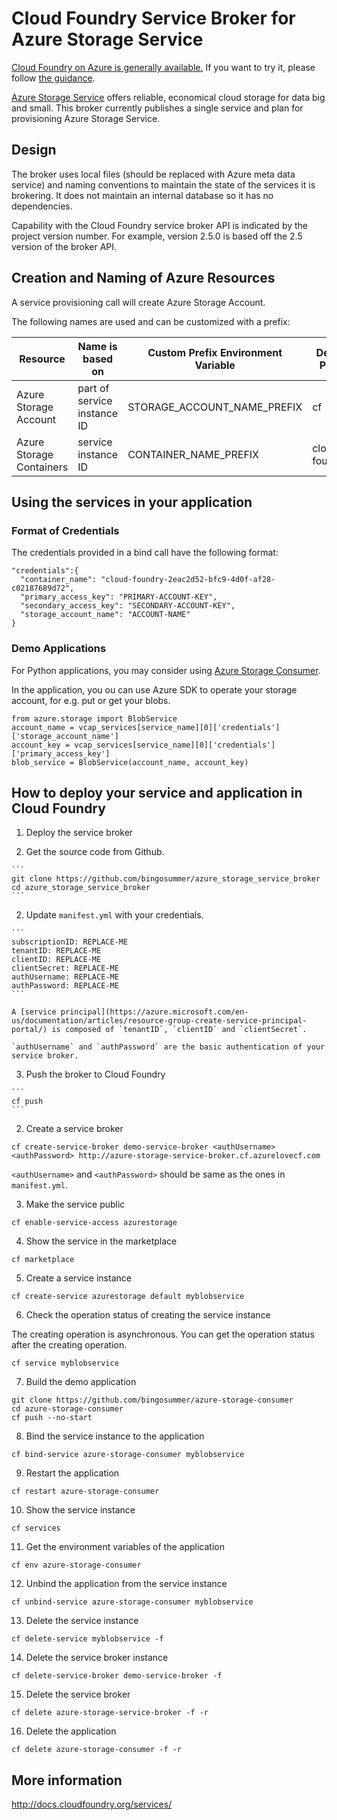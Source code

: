 # Cloud Foundry Service Broker for Azure Storage Service

[Cloud Foundry on Azure is generally available.](https://azure.microsoft.com/en-us/blog/general-availability-of-cloud-foundry-and-preview-access-of-pivotal-cloud-foundry/) If you want to try it, please follow [the guidance](https://github.com/cloudfoundry-incubator/bosh-azure-cpi-release/blob/master/docs/guidance.md).

[Azure Storage Service](https://azure.microsoft.com/en-us/services/storage/) offers reliable, economical cloud storage for data big and small. This broker currently publishes a single service and plan for provisioning Azure Storage Service.

## Design

The broker uses local files (should be replaced with Azure meta data service) and naming conventions to maintain the state of the services it is brokering. It does not maintain an internal database so it has no dependencies.

Capability with the Cloud Foundry service broker API is indicated by the project version number. For example, version 2.5.0 is based off the 2.5 version of the broker API.

## Creation and Naming of Azure Resources

A service provisioning call will create Azure Storage Account.

The following names are used and can be customized with a prefix:

Resource         | Name is based on     | Custom Prefix Environment Variable  | Default Prefix    | Example Name  
-----------------|----------------------|-------------------------------------|-------------------|---------------
Azure Storage Account | part of service instance ID | STORAGE_ACCOUNT_NAME_PREFIX | cf | cf2eac2d52bfc94d0faf28c0
Azure Storage Containers | service instance ID | CONTAINER_NAME_PREFIX | cloud-foundry- | cloud-foundry-2eac2d52-bfc9-4d0f-af28-c02187689d72

## Using the services in your application

### Format of Credentials

The credentials provided in a bind call have the following format:

```
"credentials":{
  "container_name": "cloud-foundry-2eac2d52-bfc9-4d0f-af28-c02187689d72",
  "primary_access_key": "PRIMARY-ACCOUNT-KEY",
  "secondary_access_key": "SECONDARY-ACCOUNT-KEY",
  "storage_account_name": "ACCOUNT-NAME"
}
```

### Demo Applications

For Python applications, you may consider using [Azure Storage Consumer](https://github.com/bingosummer/azure-storage-consumer).

In the application, you ou can use Azure SDK to operate your storage account, for e.g. put or get your blobs.

```
from azure.storage import BlobService
account_name = vcap_services[service_name][0]['credentials']['storage_account_name']
account_key = vcap_services[service_name][0]['credentials']['primary_access_key']
blob_service = BlobService(account_name, account_key)
```

## How to deploy your service and application in Cloud Foundry

1. Deploy the service broker

  1. Get the source code from Github.

    ```
    git clone https://github.com/bingosummer/azure_storage_service_broker
    cd azure_storage_service_broker
    ```

  2. Update `manifest.yml` with your credentials.

    ```
    subscriptionID: REPLACE-ME
    tenantID: REPLACE-ME
    clientID: REPLACE-ME
    clientSecret: REPLACE-ME
    authUsername: REPLACE-ME
    authPassword: REPLACE-ME
    ```

    A [service principal](https://azure.microsoft.com/en-us/documentation/articles/resource-group-create-service-principal-portal/) is composed of `tenantID`, `clientID` and `clientSecret`.

    `authUsername` and `authPassword` are the basic authentication of your service broker.

  3. Push the broker to Cloud Foundry

    ```
    cf push
    ```

2. Create a service broker

  ```
  cf create-service-broker demo-service-broker <authUsername> <authPassword> http://azure-storage-service-broker.cf.azurelovecf.com
  ```

  `<authUsername>` and `<authPassword>` should be same as the ones in `manifest.yml`.

3. Make the service public

  ```
  cf enable-service-access azurestorage
  ```

4. Show the service in the marketplace 

  ```
  cf marketplace
  ```

5. Create a service instance

  ```
  cf create-service azurestorage default myblobservice
  ```

6. Check the operation status of creating the service instance

  The creating operation is asynchronous. You can get the operation status after the creating operation.

  ```
  cf service myblobservice
  ```

7. Build the demo application

  ```
  git clone https://github.com/bingosummer/azure-storage-consumer
  cd azure-storage-consumer
  cf push --no-start
  ```

8. Bind the service instance to the application

  ```
  cf bind-service azure-storage-consumer myblobservice
  ```

9. Restart the application

  ```
  cf restart azure-storage-consumer
  ```

10. Show the service instance

  ```
  cf services
  ```

11. Get the environment variables of the application

  ```
  cf env azure-storage-consumer
  ```

12. Unbind the application from the service instance

  ```
  cf unbind-service azure-storage-consumer myblobservice
  ```

13. Delete the service instance

  ```
  cf delete-service myblobservice -f
  ```

14. Delete the service broker instance

  ```
  cf delete-service-broker demo-service-broker -f
  ```

15. Delete the service broker

  ```
  cf delete azure-storage-service-broker -f -r
  ```

16. Delete the application

  ```
  cf delete azure-storage-consumer -f -r
  ```

## More information

http://docs.cloudfoundry.org/services/
